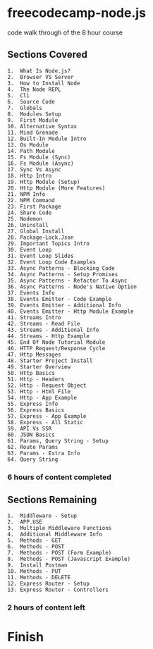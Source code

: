 # freecodecamp-node.js
code walk through of the 8 hour course
## Sections Covered
	1.	What Is Node.js?
	2.	Browser VS Server
	3.	How to Install Node
	4.	The Node REPL
	5.	Cli
	6.	Source Code
	7.	Globals
	8.	Modules Setup
	9.	First Module
	10.	Alternative Syntax
	11.	Mind Grenade
	12.	Built-In Module Intro
	13.	Os Module
	14.	Path Module
	15.	Fs Module (Sync)
	16.	Fs Module (Async)
	17.	Sync Vs Async
	18.	Http Intro
	19.	Http Module (Setup)
	20.	Http Module (More Features)
	21.	NPM Info
	22.	NPM Command
	23.	First Package
	24.	Share Code
	25.	Nodemon
	26.	Uninstall
	27.	Global Install
	28.	Package-Lock.Json
	29.	Important Topics Intro
	30.	Event Loop
	31.	Event Loop Slides
	32.	Event Loop Code Examples
	33.	Async Patterns - Blocking Code
	34.	Async Patterns - Setup Promises
	35.	Async Patterns - Refactor To Async
	36.	Async Patterns - Node's Native Option
	37.	Events Info
	38.	Events Emitter - Code Example
	39.	Events Emitter - Additional Info
	40.	Events Emitter - Http Module Example
	41.	Streams Intro
	42.	Streams - Read File
	43.	Streams - Additional Info
	44.	Streams - Http Example
	45.	End Of Node Tutorial Module
	46.	HTTP Request/Response Cycle
	47.	Http Messages
	48.	Starter Project Install
	49.	Starter Overview
	50.	Http Basics
	51.	Http - Headers
	52.	Http - Request Object
	53.	Http - Html File
	54.	Http - App Example
	55.	Express Info
	56.	Express Basics
	57.	Express - App Example
	58.	Express - All Static
	59.	API Vs SSR
	60.	JSON Basics
	61.	Params, Query String - Setup
	62.	Route Params
	63.	Params - Extra Info
	64.	Query String
### 6 hours of content completed
## Sections Remaining
	1.	Middleware - Setup
	2.	APP.USE
	3.	Multiple Middleware Functions
	4.	Additional Middleware Info
	5.	Methods - GET
	6.	Methods - POST
	7.	Methods - POST (Form Example)
	8.	Methods - POST (Javascript Example)
	9.	Install Postman
	10.	Methods - PUT
	11.	Methods - DELETE
	12.	Express Router - Setup
	13.	Express Router - Controllers
### 2 hours of content left
# Finish
